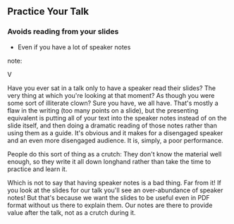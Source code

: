 ## Practice Your Talk

### Avoids reading from your slides

* Even if you have a lot of speaker notes

note:

V

Have you ever sat in a talk only to have a speaker read their slides? The very thing at which you're looking at that moment? As though you were some sort of illiterate clown? Sure you have, we all have. That's mostly a flaw in the writing (too many points on a slide), but the presenting equivalent is putting all of your text into the speaker notes instead of on the slide itself, and then doing a dramatic reading of those notes rather than using them as a guide. It's obvious and it makes for a disengaged speaker and an even more disengaged audience. It is, simply, a poor performance.

People do this sort of thing as a crutch: They don't know the material well enough, so they write it all down longhand rather than take the time to practice and learn it.

Which is not to say that having speaker notes is a bad thing. Far from it! If you look at the slides for our talk you'll see an over-abundance of speaker notes! But that's because we want the slides to be useful even in PDF format without us there to explain them. Our notes are there to provide value after the talk, not as a crutch during it.
